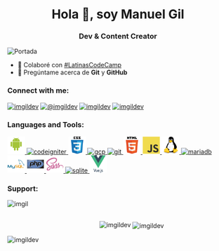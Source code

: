 <h1 align="center">Hola 👋, soy Manuel Gil</h1>
<h3 align="center">Dev & Content Creator</h3>

![Portada](https://user-images.githubusercontent.com/15136676/117588556-a4948f00-b0e9-11eb-9625-8d2ff513baf9.png)

- 🔭 Colaboré con [#LatinasCodeCamp](https://twitter.com/search?q=%23LatinasCodeCamp)
- 💬 Pregúntame acerca de **Git** y **GitHub**

<h3 align="left">Connect with me:</h3>
<p align="left">
<a href="https://twitter.com/imgildev" target="blank"><img align="center" src="https://cdn.jsdelivr.net/npm/simple-icons@3.0.1/icons/twitter.svg" alt="imgildev" height="30" width="40" /></a>
<a href="https://medium.com/@imgildev" target="blank"><img align="center" src="https://cdn.jsdelivr.net/npm/simple-icons@3.0.1/icons/medium.svg" alt="@imgildev" height="30" width="40" /></a>
<a href="https://www.youtube.com/c/imgildev" target="blank"><img align="center" src="https://cdn.jsdelivr.net/npm/simple-icons@3.0.1/icons/youtube.svg" alt="imgildev" height="30" width="40" /></a>
<a href="https://www.twitch.tv/imgildev" target="blank"><img align="center" src="https://cdn.jsdelivr.net/npm/simple-icons@3.0.1/icons/twitch.svg" alt="imgildev" height="30" width="40" /></a>
</p>

<h3 align="left">Languages and Tools:</h3>
<p align="left"> <a href="https://developer.android.com" target="_blank"> <img src="https://raw.githubusercontent.com/devicons/devicon/master/icons/android/android-original-wordmark.svg" alt="android" width="40" height="40"/> </a> <a href="https://codeigniter.com" target="_blank"> <img src="https://cdn.worldvectorlogo.com/logos/codeigniter.svg" alt="codeigniter" width="40" height="40"/> </a> <a href="https://www.w3schools.com/css/" target="_blank"> <img src="https://raw.githubusercontent.com/devicons/devicon/master/icons/css3/css3-original-wordmark.svg" alt="css3" width="40" height="40"/> </a> <a href="https://cloud.google.com" target="_blank"> <img src="https://www.vectorlogo.zone/logos/google_cloud/google_cloud-icon.svg" alt="gcp" width="40" height="40"/> </a> <a href="https://git-scm.com/" target="_blank"> <img src="https://www.vectorlogo.zone/logos/git-scm/git-scm-icon.svg" alt="git" width="40" height="40"/> </a> <a href="https://www.w3.org/html/" target="_blank"> <img src="https://raw.githubusercontent.com/devicons/devicon/master/icons/html5/html5-original-wordmark.svg" alt="html5" width="40" height="40"/> </a> <a href="https://developer.mozilla.org/en-US/docs/Web/JavaScript" target="_blank"> <img src="https://raw.githubusercontent.com/devicons/devicon/master/icons/javascript/javascript-original.svg" alt="javascript" width="40" height="40"/> </a> <a href="https://www.linux.org/" target="_blank"> <img src="https://raw.githubusercontent.com/devicons/devicon/master/icons/linux/linux-original.svg" alt="linux" width="40" height="40"/> </a> <a href="https://mariadb.org/" target="_blank"> <img src="https://www.vectorlogo.zone/logos/mariadb/mariadb-icon.svg" alt="mariadb" width="40" height="40"/> </a> <a href="https://www.mysql.com/" target="_blank"> <img src="https://raw.githubusercontent.com/devicons/devicon/master/icons/mysql/mysql-original-wordmark.svg" alt="mysql" width="40" height="40"/> </a> <a href="https://www.php.net" target="_blank"> <img src="https://raw.githubusercontent.com/devicons/devicon/master/icons/php/php-original.svg" alt="php" width="40" height="40"/> </a> <a href="https://sass-lang.com" target="_blank"> <img src="https://raw.githubusercontent.com/devicons/devicon/master/icons/sass/sass-original.svg" alt="sass" width="40" height="40"/> </a> <a href="https://www.sqlite.org/" target="_blank"> <img src="https://www.vectorlogo.zone/logos/sqlite/sqlite-icon.svg" alt="sqlite" width="40" height="40"/> </a> <a href="https://vuejs.org/" target="_blank"> <img src="https://raw.githubusercontent.com/devicons/devicon/master/icons/vuejs/vuejs-original-wordmark.svg" alt="vuejs" width="40" height="40"/> </a> </p>

<h3 align="left">Support:</h3>
<p><a href="https://www.buymeacoffee.com/imgil"> <img align="left" src="https://cdn.buymeacoffee.com/buttons/v2/default-yellow.png" height="50" width="210" alt="imgil" /></a></p><br><br>

<p><img align="left" src="https://github-readme-stats.vercel.app/api/top-langs?username=imgildev&show_icons=true&locale=en&layout=compact" alt="imgildev" /></p>

<p>&nbsp;<img align="center" src="https://github-readme-stats.vercel.app/api?username=imgildev&show_icons=true&locale=en" alt="imgildev" /></p>

<p><img align="center" src="https://github-readme-streak-stats.herokuapp.com/?user=imgildev&" alt="imgildev" /></p>
